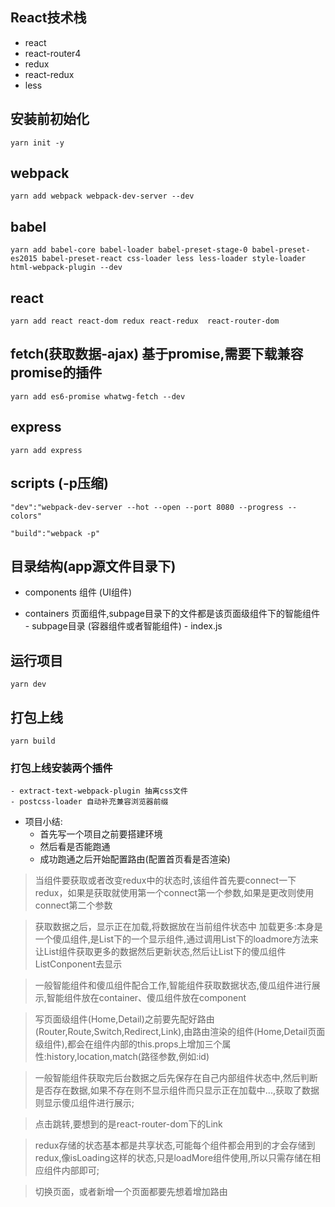 ## React技术栈
- react
- react-router4
- redux
- react-redux
- less

## 安装前初始化
```
yarn init -y
```

## webpack
```
yarn add webpack webpack-dev-server --dev

```

## babel
```
yarn add babel-core babel-loader babel-preset-stage-0 babel-preset-es2015 babel-preset-react css-loader less less-loader style-loader html-webpack-plugin --dev

```

## react
```
yarn add react react-dom redux react-redux  react-router-dom
```

## fetch(获取数据-ajax) 基于promise,需要下载兼容promise的插件
```
yarn add es6-promise whatwg-fetch --dev
```

## express
```
yarn add express
```

## scripts   (-p压缩)
```
"dev":"webpack-dev-server --hot --open --port 8080 --progress --colors"

"build":"webpack -p"
```

## 目录结构(app源文件目录下)
- components 组件 (UI组件)

- containers 页面组件,subpage目录下的文件都是该页面级组件下的智能组件
        - subpage目录 (容器组件或者智能组件)
        - index.js


## 运行项目
```
yarn dev
```

## 打包上线
```
yarn build
```

### 打包上线安装两个插件
    - extract-text-webpack-plugin 抽离css文件
    - postcss-loader 自动补充兼容浏览器前缀

- 项目小结:
    - 首先写一个项目之前要搭建环境
    - 然后看是否能跑通
    - 成功跑通之后开始配置路由(配置首页看是否渲染)




>当组件要获取或者改变redux中的状态时,该组件首先要connect一下redux，如果是获取就使用第一个connect第一个参数,如果是更改则使用connect第二个参数

>获取数据之后，显示正在加载,将数据放在当前组件状态中
>加载更多:本身是一个傻瓜组件,是List下的一个显示组件,通过调用List下的loadmore方法来让List组件获取更多的数据然后更新状态,然后让List下的傻瓜组件ListConponent去显示

>一般智能组件和傻瓜组件配合工作,智能组件获取数据状态,傻瓜组件进行展示,智能组件放在container、傻瓜组件放在component

>写页面级组件(Home,Detail)之前要先配好路由(Router,Route,Switch,Redirect,Link),由路由渲染的组件(Home,Detail页面级组件),都会在组件内部的this.props上增加三个属性:history,location,match(路径参数,例如:id)

>一般智能组件获取完后台数据之后先保存在自己内部组件状态中,然后判断是否存在数据,如果不存在则不显示组件而只显示正在加载中...,获取了数据则显示傻瓜组件进行展示;

>点击跳转,要想到的是react-router-dom下的Link


>redux存储的状态基本都是共享状态,可能每个组件都会用到的才会存储到redux,像isLoading这样的状态,只是loadMore组件使用,所以只需存储在相应组件内部即可;


>切换页面，或者新增一个页面都要先想着增加路由

